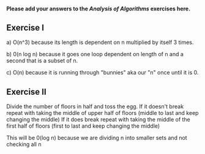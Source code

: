 #### Please add your answers to the ***Analysis of  Algorithms*** exercises here.

## Exercise I

a) O(n^3) because its length is dependent on n multiplied by itself 3 times.


b) 0(n log n) because it goes one loop dependent on length of n and a second that is a subset of n.


c) O(n) because it is running through "bunnies" aka our "n" once until it is 0.

## Exercise II

Divide the number of floors in half and toss the egg.
If it doesn't break repeat with taking the middle of upper half of floors (middle to last and keep changing the middle)
If it does break repeat with taking the middle of the first half of floors (first to last and keep changing the middle)

This will be 0(log n) because we are dividing n into smaller sets and not checking all n
